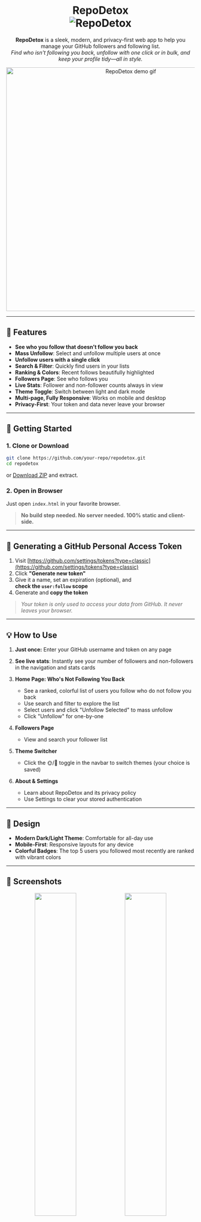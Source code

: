 <h1 align="center">
  RepoDetox<br>
  <img src="https://img.shields.io/badge/RepoDetox-blueviolet?style=for-the-badge&logo=github" alt="RepoDetox">
</h1>

<p align="center">
  <b>RepoDetox</b> is a sleek, modern, and privacy-first web app to help you manage your GitHub followers and following list.<br>
  <em>Find who isn't following you back, unfollow with one click or in bulk, and keep your profile tidy—all in style.</em>
</p>

<p align="center">
  <img src="https://user-images.githubusercontent.com/12345678/repodetox-demo.gif" alt="RepoDetox demo gif" width="650" style="max-width:100%">
</p>

---

## 🚀 Features

- **See who you follow that doesn’t follow you back**
- **Mass Unfollow**: Select and unfollow multiple users at once
- **Unfollow users with a single click**
- **Search & Filter**: Quickly find users in your lists
- **Ranking & Colors**: Recent follows beautifully highlighted
- **Followers Page**: See who follows you
- **Live Stats**: Follower and non-follower counts always in view
- **Theme Toggle**: Switch between light and dark mode
- **Multi-page, Fully Responsive**: Works on mobile and desktop
- **Privacy-First**: Your token and data never leave your browser

---

## 🌟 Getting Started

### 1. Clone or Download

```bash
git clone https://github.com/your-repo/repodetox.git
cd repodetox
```
or [Download ZIP](https://github.com/your-repo/repodetox/archive/refs/heads/main.zip) and extract.

### 2. Open in Browser

Just open `index.html` in your favorite browser.

> **No build step needed. No server needed. 100% static and client-side.**

---

## 🔑 Generating a GitHub Personal Access Token

1. Visit [https://github.com/settings/tokens?type=classic](https://github.com/settings/tokens?type=classic)
2. Click **"Generate new token"**
3. Give it a name, set an expiration (optional), and <br>
   **check the `user:follow` scope**
4. Generate and **copy the token**

> *Your token is only used to access your data from GitHub. It never leaves your browser.*

---

## 💡 How to Use

1. **Just once:** Enter your GitHub username and token on any page
2. **See live stats**: Instantly see your number of followers and non-followers in the navigation and stats cards
3. **Home Page: Who's Not Following You Back**
   - See a ranked, colorful list of users you follow who do not follow you back
   - Use search and filter to explore the list
   - Select users and click "Unfollow Selected" to mass unfollow
   - Click "Unfollow" for one-by-one
4. **Followers Page**
   - View and search your follower list

5. **Theme Switcher**
   - Click the 🌞/🌙 toggle in the navbar to switch themes (your choice is saved)

6. **About & Settings**
   - Learn about RepoDetox and its privacy policy
   - Use Settings to clear your stored authentication

---

## 🎨 Design

- **Modern Dark/Light Theme**: Comfortable for all-day use
- **Mobile-First**: Responsive layouts for any device
- **Colorful Badges**: The top 5 users you followed most recently are ranked with vibrant colors

---

## 📸 Screenshots

<p align="center">
  <img src="https://user-images.githubusercontent.com/12345678/repodetox-screenshot1.png" width="47%">
  <img src="https://user-images.githubusercontent.com/12345678/repodetox-screenshot2.png" width="47%">
</p>
<p align="center">
  <img src="https://user-images.githubusercontent.com/12345678/repodetox-screenshot3.png" width="340">
</p>

---

## ⚠️ Privacy & Security

- Your token is **never sent to any server except GitHub**
- All processing is **local in your browser**
- This is an open source project—feel free to audit the code!

---

## 🙏 Contributing

Pull requests, issues, and feature suggestions are welcome!<br>
Check [CONTRIBUTING.md](CONTRIBUTING.md) for guidelines.

---

## 📄 License

MIT © [mbitujames](https://github.com/mbitujames)

---

<p align="center" style="font-size:1.2em;">
  <b>RepoDetox</b> — Detox your GitHub, your way.
</p>